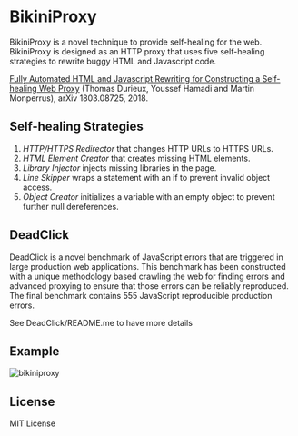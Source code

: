 # BikiniProxy 

BikiniProxy is a novel technique to provide self-healing for the web.
BikiniProxy is designed as an HTTP proxy that uses five self-healing strategies to rewrite buggy HTML and Javascript code.

[Fully Automated HTML and Javascript Rewriting for Constructing a Self-healing Web Proxy](https://arxiv.org/pdf/1803.08725) (Thomas Durieux, Youssef Hamadi and Martin Monperrus), arXiv 1803.08725, 2018.


## Self-healing Strategies

1. *HTTP/HTTPS Redirector* that changes HTTP URLs to HTTPS URLs.
2. *HTML Element Creator* that creates missing HTML elements.
3. *Library Injector* injects missing libraries in the page.
4. *Line Skipper* wraps a statement with an if to prevent invalid object access.
5. *Object Creator* initializes a variable with an empty object to prevent further null dereferences.

## DeadClick

DeadClick is a novel benchmark of JavaScript errors that are triggered in large production web applications.
This benchmark has been constructed with a unique methodology based crawling the web for finding errors and advanced proxying to ensure that those errors can be reliably reproduced.
The final benchmark contains 555 JavaScript reproducible production errors.

See DeadClick/README.me to have more details

## Example 

![bikiniproxy](https://user-images.githubusercontent.com/5577568/37277161-3516e9a4-25e4-11e8-9f15-9eb08047b6fb.gif)



## License

MIT License

